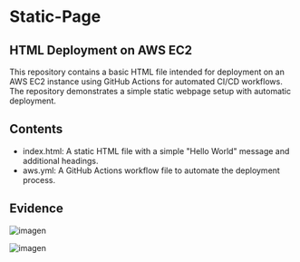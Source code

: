 ﻿# Static-Page
## HTML Deployment on AWS EC2

This repository contains a basic HTML file intended for deployment on an AWS EC2 instance using GitHub Actions for automated CI/CD workflows. The repository demonstrates a simple static webpage setup with automatic deployment.

## Contents

   - index.html: A static HTML file with a simple "Hello World" message and additional headings.
   - aws.yml: A GitHub Actions workflow file to automate the deployment process.

## Evidence
![imagen](https://github.com/user-attachments/assets/525aea38-5920-4ef8-8714-a31aa378f9b3)

![imagen](https://github.com/user-attachments/assets/dccdefee-3a89-4eb2-907c-68070331a7d5)

